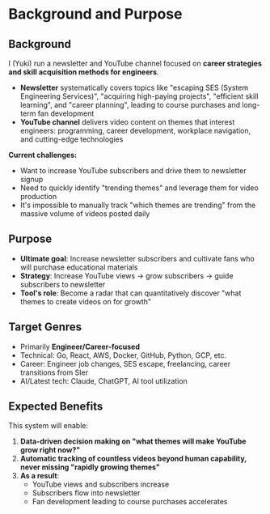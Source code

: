 # Background and Purpose

## Background

I (Yuki) run a newsletter and YouTube channel focused on **career strategies and skill acquisition methods for engineers**.

- **Newsletter** systematically covers topics like "escaping SES (System Engineering Services)", "acquiring high-paying projects", "efficient skill learning", and "career planning", leading to course purchases and long-term fan development
- **YouTube channel** delivers video content on themes that interest engineers: programming, career development, workplace navigation, and cutting-edge technologies

**Current challenges:**
- Want to increase YouTube subscribers and drive them to newsletter signup
- Need to quickly identify "trending themes" and leverage them for video production
- It's impossible to manually track "which themes are trending" from the massive volume of videos posted daily

## Purpose

- **Ultimate goal**: Increase newsletter subscribers and cultivate fans who will purchase educational materials
- **Strategy**: Increase YouTube views → grow subscribers → guide subscribers to newsletter
- **Tool's role**: Become a radar that can quantitatively discover "what themes to create videos on for growth"

## Target Genres

- Primarily **Engineer/Career-focused**
- Technical: Go, React, AWS, Docker, GitHub, Python, GCP, etc.
- Career: Engineer job changes, SES escape, freelancing, career transitions from SIer
- AI/Latest tech: Claude, ChatGPT, AI tool utilization

## Expected Benefits

This system will enable:

1. **Data-driven decision making on "what themes will make YouTube grow right now?"**
2. **Automatic tracking of countless videos beyond human capability, never missing "rapidly growing themes"**
3. **As a result**:
   - YouTube views and subscribers increase
   - Subscribers flow into newsletter
   - Fan development leading to course purchases accelerates